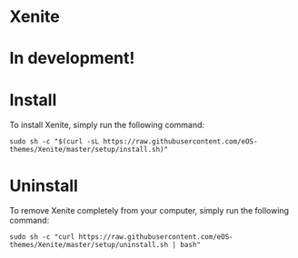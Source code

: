# Xenite

# In development!

# Install

To install Xenite, simply run the following command:
```shell
sudo sh -c "$(curl -sL https://raw.githubusercontent.com/eOS-themes/Xenite/master/setup/install.sh)"
```

# Uninstall

To remove Xenite completely from your computer, simply run the following command:

```shell
sudo sh -c "curl https://raw.githubusercontent.com/eOS-themes/Xenite/master/setup/uninstall.sh | bash"
```
